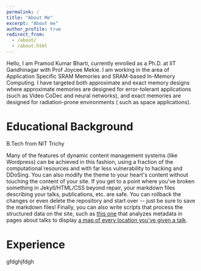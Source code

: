 ```yaml
---
permalink: /
title: "About Me"
excerpt: "About me"
author_profile: true
redirect_from: 
  - /about/
  - /about.html
---
```


Hello, I am Pramod Kumar Bharti, currently enrolled as a Ph.D. at IIT Gandhinagar with Prof Joycee Mekie. I am working in the area of Application Specific SRAM Memories and SRAM-based In-Memory Computing. I have targeted both approximate and exact memory designs where approximate memories are designed for error-tolerant applications (such as Video CoDec and neural networks), and exact memories are designed for radiation-prone environments ( such as space applications). 

Educational Background
======
B.Tech from NIT Trichy

Many of the features of dynamic content management systems (like Wordpress) can be achieved in this fashion, using a fraction of the computational resources and with far less vulnerability to hacking and DDoSing. You can also modify the theme to your heart's content without touching the content of your site. If you get to a point where you've broken something in Jekyll/HTML/CSS beyond repair, your markdown files describing your talks, publications, etc. are safe. You can rollback the changes or even delete the repository and start over -- just be sure to save the markdown files! Finally, you can also write scripts that process the structured data on the site, such as [this one](https://github.com/academicpages/academicpages.github.io/blob/master/talkmap.ipynb) that analyzes metadata in pages about talks to display [a map of every location you've given a talk](https://academicpages.github.io/talkmap.html).

Experience
======
gfdghjfdgh
